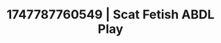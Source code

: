 ---
categories:
- Softcore surrealism
- Slow burn erotica
- Roleplay fantasies
- Mormon wife
- Ethical porn
image: /assets/images/1747787760549.jpg
layout: post
seo:
  description: Featured content with artistic ABDL Play, Scat Fetish. HD images available.
  keywords: ABDL Play, Scat Fetish
  og_image: /assets/images/1747787760549.jpg
  schema_type: VisualArtwork
tags:
- ABDL Play
- '#1747787760549'
- Scat Fetish
title: 1747787760549 | Scat Fetish ABDL Play
---